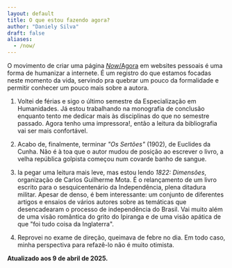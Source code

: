 ```yaml
---
layout: default
title: O que estou fazendo agora?
author: "Daniely Silva"
draft: false
aliases:
  - /now/
---
```

O movimento de criar uma página [*Now*/Agora](https://nownownow.com/about) em websites pessoais é uma forma de humanizar a internete. É um registro do que estamos focadas neste momento da vida, servindo pra quebrar um pouco da formalidade e permitir conhecer um pouco mais sobre a autora.

1. Voltei de férias e sigo o último semestre da Especialização em Humanidades. Já estou trabalhando na monografia de conclusão enquanto tento me dedicar mais às disciplinas do que no semestre passado. Agora tenho uma impressora!, então a leitura da bibliografia vai ser mais confortável.

2. Acabo de, finalmente, terminar *"Os Sertões"* (1902), de Euclides da Cunha. Não é à toa que o autor mudou de posição ao escrever o livro, a velha república golpista começou num covarde banho de sangue.

3. Ia pegar uma leitura mais leve, mas estou lendo *1822: Dimensões*, organização de Carlos Guilherme Mota. É o relançamento de um livro escrito para o sesquicentenário da Independência, plena ditadura militar. Apesar de denso, é bem interessante: um conjunto de diferentes artigos e ensaios de vários autores sobre as temáticas que desencadearam o processo de independência do Brasil. Vai muito além de uma visão romântica do grito do Ipiranga e de uma visão apática de que "foi tudo coisa da Inglaterra".

4. Reprovei no exame de direção, queimava de febre no dia. Em todo caso, minha perspectiva para refazê-lo não é muito otimista.

**Atualizado aos 9 de abril de 2025.**
